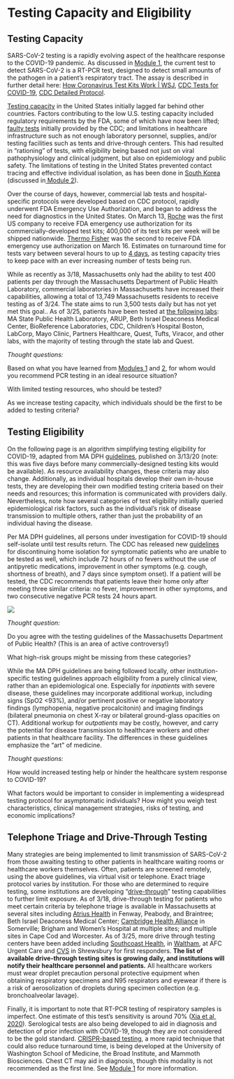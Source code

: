 # Testing Capacity and Eligibility

## Testing Capacity

SARS-CoV-2 testing is a rapidly evolving aspect of the healthcare response to the COVID-19 pandemic. As discussed in [Module 1](https://futuremdvscovid.gitbook.io/covid19-curriculum/module-1-from-bench-to-bedside), the current test to detect SARS-CoV-2 is a RT-PCR test, designed to detect small amounts of the pathogen in a patient’s respiratory tract. The assay is described in further detail here: [How Coronavirus Test Kits Work \| WSJ](https://www.youtube.com/watch?v=tgyzdgf66eM), [CDC Tests for COVID-19](https://www.cdc.gov/coronavirus/2019-ncov/about/testing.html), [CDC Detailed Protocol](https://www.cdc.gov/coronavirus/2019-ncov/downloads/rt-pcr-panel-for-detection-instructions.pdf).

[Testing capacity](https://www.wcvb.com/article/massachusetts-coronavirus-covid-19-testing-update-march-15-2020/31630997#) in the United States initially lagged far behind other countries. Factors contributing to the low U.S. testing capacity included regulatory requirements by the FDA, some of which have now been lifted; [faulty tests](https://www.cdc.gov/coronavirus/2019-ncov/about/testing.html) initially provided by the CDC; and limitations in healthcare infrastructure such as not enough laboratory personnel, supplies, and/or testing facilities such as tents and drive-through centers. This had resulted in “rationing” of tests, with eligibility being based not just on viral pathophysiology and clinical judgment, but also on epidemiology and public safety. The limitations of testing in the United States prevented contact tracing and effective individual isolation, as has been done in [South Korea](https://www.npr.org/sections/goatsandsoda/2020/03/13/815441078/south-koreas-drive-through-testing-for-coronavirus-is-fast-and-free) \(discussed in[ Module 2](https://futuremdvscovid.gitbook.io/covid19-curriculum/module-2-epidemiology-principles)\).

Over the course of days, however, commercial lab tests and hospital-specific protocols were developed based on CDC protocol, rapidly underwent FDA Emergency Use Authorization, and began to address the need for diagnostics in the United States. On March 13, [Roche](https://www.fiercebiotech.com/medtech/roche-begins-shipping-400-000-coronavirus-test-kits-per-week-u-s) was the first US company to receive FDA emergency use authorization for its commercially-developed test kits; 400,000 of its test kits per week will be shipped nationwide. [Thermo Fisher](https://www.fiercebiotech.com/medtech/fda-quickly-oks-its-second-commercial-covid-19-test-from-thermo-fisher) was the second to receive FDA emergency use authorization on March 16. Estimates on turnaround time for tests vary between several hours to up to [4 days](https://www.labcorp.com/tests/139900/2019-novel-coronavirus-covid-19-naa), as testing capacity tries to keep pace with an ever increasing number of tests being run.

While as recently as 3/18, Massachusetts only had the ability to test 400 patients per day through the Massachusetts Department of Public Health Laboratory, commercial laboratories in Massachusetts have increased their capabilities, allowing a total of 13,749 Massachusetts residents to receive testing as of 3/24. The state aims to run 3,500 tests daily but has not yet met this goal.. As of 3/25, patients have been tested at [the following labs](https://www.mass.gov/doc/covid-19-cases-in-massachusetts-as-of-march-24-2020/download): MA State Public Health Laboratory, ARUP, Beth Israel Deaconess Medical Center, BioReference Laboratories, CDC, Children’s Hospital Boston, LabCorp, Mayo Clinic, Partners Healthcare, Quest, Tufts, Viracor, and other labs, with the majority of testing through the state lab and Quest.

_Thought questions:_

Based on what you have learned from [Modules 1](https://futuremdvscovid.gitbook.io/covid19-curriculum/module-1-from-bench-to-bedside) and [2](https://futuremdvscovid.gitbook.io/covid19-curriculum/module-2-epidemiology-principles), for whom would you recommend PCR testing in an ideal resource situation?

With limited testing resources, who should be tested?

As we increase testing capacity, which individuals should be the first to be added to testing criteria?

## Testing Eligibility

On the following page is an algorithm simplifying testing eligibility for COVID-19, adapted from MA DPH [guidelines](https://www.mass.gov/doc/covid-19-pui-criteria/download), published on 3/13/20 \(note: this was five days before many commercially-designed testing kits would be available\). As resource availability changes, these criteria may also change. Additionally, as individual hospitals develop their own in-house tests, they are developing their own modified testing criteria based on their needs and resources; this information is communicated with providers daily. Nevertheless, note how several categories of test eligibility initially queried epidemiological risk factors, such as the individual’s risk of disease transmission to multiple others, rather than just the probability of an individual having the disease. 

Per MA DPH guidelines, all persons under investigation for COVID-19 should self-isolate until test results return. The CDC has released new [guidelines](https://www.cdc.gov/coronavirus/2019-ncov/if-you-are-sick/care-for-someone.html) for discontinuing home isolation for symptomatic patients who are unable to be tested as well, which include 72 hours of no fevers without the use of antipyretic medications, improvement in other symptoms \(e.g. cough, shortness of breath\), and 7 days since symptom onset\). If a patient will be tested, the CDC recommends that patients leave their home only after meeting three similar criteria: no fever, improvement in other symptoms, and two consecutive negative PCR tests 24 hours apart.

![](https://lh5.googleusercontent.com/ayRRZ-PMDWqmrT8rB_eBc4xZKWvaufUBXY95T6VHLve11lp7NvMNe8gJMBHEaBIwQzqFWgg1c_t18kRrHIAOUTHHy13N2pO32OVwxtMj_LaamiOLkJesalZNYFQhgC_WSYCa7aVt)

_Thought question:_ 

Do you agree with the testing guidelines of the Massachusetts Department of Public Health? \(This is an area of active controversy!\)

What high-risk groups might be missing from these categories?

While the MA DPH guidelines are being followed locally, other institution-specific testing guidelines approach eligibility from a purely clinical view, rather than an epidemiological one. Especially for _inpatients_ with severe disease, these guidelines may incorporate additional workup, including signs \(SpO2 &lt;93%\), and/or pertinent positive or negative laboratory findings \(lymphopenia, negative procalcitonin\) and imaging findings \(bilateral pneumonia on chest X-ray or bilateral ground-glass opacities on CT\). Additional workup for _outpatients_ may be costly, however, and carry the potential for disease transmission to healthcare workers and other patients in that healthcare facility. The differences in these guidelines emphasize the “art” of medicine.

_Thought questions:_

How would increased testing help or hinder the healthcare system response to COVID-19?

What factors would be important to consider in implementing a widespread testing protocol for asymptomatic individuals? How might you weigh test characteristics, clinical management strategies, risks of testing, and economic implications?

## Telephone Triage and Drive-Through Testing

Many strategies are being implemented to limit transmission of SARS-CoV-2 from those awaiting testing to other patients in healthcare waiting rooms or healthcare workers themselves. Often, patients are screened remotely, using the above guidelines, via virtual visit or telephone. Exact triage protocol varies by institution. For those who are determined to require testing, some institutions are developing “[drive-through](https://www.nytimes.com/2020/03/17/nyregion/new-rochelle-coronavirus-testing.html)” testing capabilities to further limit exposure. As of 3/18, drive-through testing for patients who meet certain criteria by telephone triage is available in Massachusetts at several sites including [Atrius Health](https://www.wbur.org/commonhealth/2020/03/17/drive-through-coronavirus-tests-boston) in Fenway, Peabody, and Braintree; Beth Israel Deaconess Medical Center; [Cambridge Health Alliance](https://www.nbcboston.com/news/local/remote-coronavirus-testing-facilities-begin-to-open-in-mass/2093138/) in Somerville; Brigham and Women’s Hospital at multiple sites; and multiple sites in Cape Cod and Worcester. As of 3/25, more drive through testing centers have been added including [Southcoast Health](https://www.southcoasttoday.com/news/20200323/southcoast-health-opens-first-drive-through-covid-19-testing-site-in-region), in [Waltham,](https://whdh.com/news/waltham-opens-drive-thru-coronavirus-testing-site/) at AFC Urgent Care and [CVS](https://www.cnbc.com/2020/03/19/coronavirus-cvs-opens-its-first-drive-up-testing-site-in-massachusetts.html) in Shrewsbury for first responders. **The list of available drive-through testing sites is growing daily, and institutions will notify their healthcare personnel and patients.** All healthcare workers must wear droplet precaution personal protective equipment when obtaining respiratory specimens and N95 respirators and eyewear if there is a risk of aerosolization of droplets during specimen collection \(e.g. bronchoalveolar lavage\).

Finally, it is important to note that RT-PCR testing of respiratory samples is imperfect. One estimate of this test’s sensitivity is around 70% \([Xia et al, 2020](https://pubs.rsna.org/doi/full/10.1148/radiol.2020200642)\). Serological tests are also being developed to aid in diagnosis and detection of prior infection with COVID-19, though they are not considered to be the gold standard. [CRISPR-based testing](https://www.nature.com/articles/d41586-020-00827-6), a more rapid technique that could also reduce turnaround time, is being developed at the University of Washington School of Medicine, the Broad Institute, and Mammoth Biosciences. Chest CT may aid in diagnosis, though this modality is not recommended as the first line. See [Module 1](https://futuremdvscovid.gitbook.io/covid19-curriculum/module-1-from-bench-to-bedside) for more information.  


